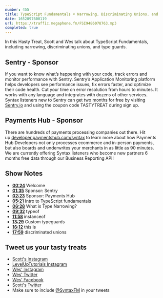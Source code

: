 ```yaml
---
number: 455
title: TypeScript Fundamentals × Narrowing, Discriminating Unions, and Type Guards
date: 1652097600119
url: https://traffic.megaphone.fm/FSI9486078763.mp3
completed: true
---
```


In this Hasty Treat, Scott and Wes talk about TypeScript Fundamentals, including narrowing, discriminating unions, and type guards.

## Sentry - Sponsor

If you want to know what’s happening with your code, track errors and monitor performance with Sentry. Sentry’s Application Monitoring platform helps developers see performance issues, fix errors faster, and optimize their code health. Cut your time on error resolution from hours to minutes. It works with any language and integrates with dozens of other services. Syntax listeners new to Sentry can get two months for  free by visiting [Sentry.io](https://sentry.io) and using the coupon code TASTYTREAT during sign up.

## Payments Hub - Sponsor

There are hundreds of payments processing companies out there. Hit up [developer.paymentshub.com/syntax](https://developer.paymentshub.com/syntax) to learn more about how Payments Hub Developers not only processes ecommerce and in-person payments, but also boards and underwrites your merchants in as little as 90 minutes. We are currently offering Syntax listeners who become new partners 6 months free data through our Business Reporting API!

## Show Notes

* **[00:24](#t=00:24)** Welcome
* **[01:35](#t=01:35)** Sponsor: Sentry
* **[02:23](#t=02:23)** Sponsor: Payments Hub
* **[05:21](#t=05:21)** Intro to TypeScript fundamentals
* **[06:28](#t=06:28)** What is Type Narrowing?
* **[09:32](#t=09:32)** typeof
* **[11:58](#t=11:58)** instanceof
* **[13:29](#t=13:29)** Custom typeguards
* **[16:12](#t=16:12)** this is
* **[17:59](#t=17:59)** discriminated unions

## Tweet us your tasty treats

* [Scott's Instagram](https://www.instagram.com/stolinski/)
* [LevelUpTutorials Instagram](https://www.instagram.com/LevelUpTutorials/)
* [Wes' Instagram](https://www.instagram.com/wesbos/)
* [Wes' Twitter](https://twitter.com/wesbos)
* [Wes' Facebook](https://www.facebook.com/wesbos.developer)
* [Scott's Twitter](https://twitter.com/stolinski)
* Make sure to include [@SyntaxFM](https://twitter.com/SyntaxFM) in your tweets
